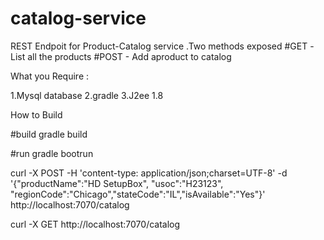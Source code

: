 # catalog-service

REST Endpoit for Product-Catalog service .Two methods exposed
#GET    -List all the products
#POST -  Add aproduct to catalog

What you Require :

1.Mysql database
2.gradle
3.J2ee 1.8

How to Build

#build
gradle build

#run
gradle bootrun



curl -X POST -H 'content-type: application/json;charset=UTF-8'  -d '{"productName":"HD SetupBox", "usoc":"H23123", "regionCode":"Chicago","stateCode":"IL","isAvailable":"Yes"}' http://localhost:7070/catalog

curl -X GET http://localhost:7070/catalog
